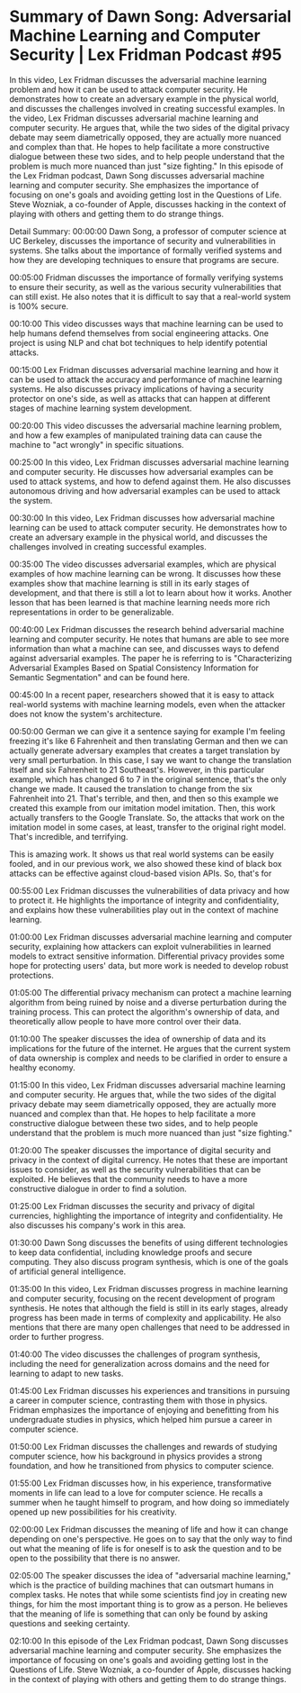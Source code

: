 # Summary of Dawn Song: Adversarial Machine Learning and Computer Security | Lex Fridman Podcast #95

In this video, Lex Fridman discusses the adversarial machine learning problem and how it can be used to attack computer security. He demonstrates how to create an adversary example in the physical world, and discusses the challenges involved in creating successful examples.
In the video, Lex Fridman discusses adversarial machine learning and computer security. He argues that, while the two sides of the digital privacy debate may seem diametrically opposed, they are actually more nuanced and complex than that. He hopes to help facilitate a more constructive dialogue between these two sides, and to help people understand that the problem is much more nuanced than just "size fighting."
In this episode of the Lex Fridman podcast, Dawn Song discusses adversarial machine learning and computer security. She emphasizes the importance of focusing on one's goals and avoiding getting lost in the Questions of Life. Steve Wozniak, a co-founder of Apple, discusses hacking in the context of playing with others and getting them to do strange things.

Detail Summary: 
00:00:00
Dawn Song, a professor of computer science at UC Berkeley, discusses the importance of security and vulnerabilities in systems. She talks about the importance of formally verified systems and how they are developing techniques to ensure that programs are secure.

00:05:00
Fridman discusses the importance of formally verifying systems to ensure their security, as well as the various security vulnerabilities that can still exist. He also notes that it is difficult to say that a real-world system is 100% secure.

00:10:00
This video discusses ways that machine learning can be used to help humans defend themselves from social engineering attacks. One project is using NLP and chat bot techniques to help identify potential attacks.

00:15:00
Lex Fridman discusses adversarial machine learning and how it can be used to attack the accuracy and performance of machine learning systems. He also discusses privacy implications of having a security protector on one's side, as well as attacks that can happen at different stages of machine learning system development.

00:20:00
This video discusses the adversarial machine learning problem, and how a few examples of manipulated training data can cause the machine to "act wrongly" in specific situations.

00:25:00
In this video, Lex Fridman discusses adversarial machine learning and computer security. He discusses how adversarial examples can be used to attack systems, and how to defend against them. He also discusses autonomous driving and how adversarial examples can be used to attack the system.

00:30:00
In this video, Lex Fridman discusses how adversarial machine learning can be used to attack computer security. He demonstrates how to create an adversary example in the physical world, and discusses the challenges involved in creating successful examples.

00:35:00
The video discusses adversarial examples, which are physical examples of how machine learning can be wrong. It discusses how these examples show that machine learning is still in its early stages of development, and that there is still a lot to learn about how it works. Another lesson that has been learned is that machine learning needs more rich representations in order to be generalizable.

00:40:00
Lex Fridman discusses the research behind adversarial machine learning and computer security. He notes that humans are able to see more information than what a machine can see, and discusses ways to defend against adversarial examples. The paper he is referring to is "Characterizing Adversarial Examples Based on Spatial Consistency Information for Semantic Segmentation" and can be found here.

00:45:00
In a recent paper, researchers showed that it is easy to attack real-world systems with machine learning models, even when the attacker does not know the system's architecture.

00:50:00
German we can give it a sentence saying
for example I'm feeling freezing it's
like 6 Fahrenheit and then translating
German and then we can actually generate
adversary examples that creates a target
translation by very small perturbation.
In this case, I say we want to change
the translation itself and six
Fahrenheit to 21 Southeast's. However, in
this particular example, which has
changed 6 to 7 in the original sentence,
that's the only change we made. It caused
the translation to change from the six
Fahrenheit into 21. That's terrible, and
then, and then so this example we created
this example from our imitation model
imitation. Then, this work actually
transfers to the Google Translate. So, the
attacks that work on the imitation model
in some cases, at least, transfer to
the original right model. That's
incredible, and terrifying.

This is amazing work. It shows us that real
world systems can be easily fooled, and in
our previous work, we also showed these
kind of black box attacks can be
effective against cloud-based vision
APIs. So, that's for

00:55:00
Lex Fridman discusses the vulnerabilities of data privacy and how to protect it. He highlights the importance of integrity and confidentiality, and explains how these vulnerabilities play out in the context of machine learning.

01:00:00
Lex Fridman discusses adversarial machine learning and computer security, explaining how attackers can exploit vulnerabilities in learned models to extract sensitive information. Differential privacy provides some hope for protecting users' data, but more work is needed to develop robust protections.

01:05:00
The differential privacy mechanism can protect a machine learning algorithm from being ruined by noise and a diverse perturbation during the training process. This can protect the algorithm's ownership of data, and theoretically allow people to have more control over their data.

01:10:00
The speaker discusses the idea of ownership of data and its implications for the future of the internet. He argues that the current system of data ownership is complex and needs to be clarified in order to ensure a healthy economy.

01:15:00
In this video, Lex Fridman discusses adversarial machine learning and computer security. He argues that, while the two sides of the digital privacy debate may seem diametrically opposed, they are actually more nuanced and complex than that. He hopes to help facilitate a more constructive dialogue between these two sides, and to help people understand that the problem is much more nuanced than just "size fighting."

01:20:00
The speaker discusses the importance of digital security and privacy in the context of digital currency. He notes that these are important issues to consider, as well as the security vulnerabilities that can be exploited. He believes that the community needs to have a more constructive dialogue in order to find a solution.

01:25:00
Lex Fridman discusses the security and privacy of digital currencies, highlighting the importance of integrity and confidentiality. He also discusses his company's work in this area.

01:30:00
Dawn Song discusses the benefits of using different technologies to keep data confidential, including knowledge proofs and secure computing. They also discuss program synthesis, which is one of the goals of artificial general intelligence.

01:35:00
In this video, Lex Fridman discusses progress in machine learning and computer security, focusing on the recent development of program synthesis. He notes that although the field is still in its early stages, already progress has been made in terms of complexity and applicability. He also mentions that there are many open challenges that need to be addressed in order to further progress.

01:40:00
The video discusses the challenges of program synthesis, including the need for generalization across domains and the need for learning to adapt to new tasks.

01:45:00
Lex Fridman discusses his experiences and transitions in pursuing a career in computer science, contrasting them with those in physics. Fridman emphasizes the importance of enjoying and benefitting from his undergraduate studies in physics, which helped him pursue a career in computer science.

01:50:00
Lex Fridman discusses the challenges and rewards of studying computer science, how his background in physics provides a strong foundation, and how he transitioned from physics to computer science.

01:55:00
Lex Fridman discusses how, in his experience, transformative moments in life can lead to a love for computer science. He recalls a summer when he taught himself to program, and how doing so immediately opened up new possibilities for his creativity.

02:00:00
Lex Fridman discusses the meaning of life and how it can change depending on one's perspective. He goes on to say that the only way to find out what the meaning of life is for oneself is to ask the question and to be open to the possibility that there is no answer.

02:05:00
The speaker discusses the idea of "adversarial machine learning," which is the practice of building machines that can outsmart humans in complex tasks. He notes that while some scientists find joy in creating new things, for him the most important thing is to grow as a person. He believes that the meaning of life is something that can only be found by asking questions and seeking certainty.

02:10:00
In this episode of the Lex Fridman podcast, Dawn Song discusses adversarial machine learning and computer security. She emphasizes the importance of focusing on one's goals and avoiding getting lost in the Questions of Life. Steve Wozniak, a co-founder of Apple, discusses hacking in the context of playing with others and getting them to do strange things.

